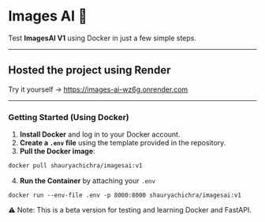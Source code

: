 # Images AI 🚀

Test **ImagesAI V1** using Docker in just a few simple steps.

---

## Hosted the project using Render
Try it yourself -> https://images-ai-wz6g.onrender.com

---

### **Getting Started** (Using Docker)

1. **Install Docker** and log in to your Docker account.
2. **Create a `.env` file** using the template provided in the repository.
3. **Pull the Docker image**:

```bash
docker pull shauryachichra/imagesai:v1
```
4. **Run the Container** by attaching your `.env`
```
docker run --env-file .env -p 8000:8000 shauryachichra/imagesai:v1
```
⚠️ Note: This is a beta version for testing and learning Docker and FastAPI.
